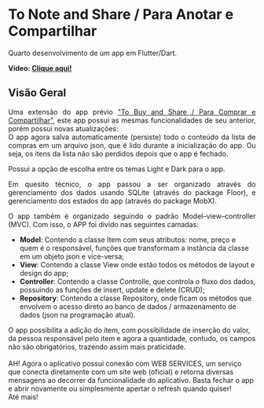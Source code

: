 # To Note and Share / Para Anotar e Compartilhar
<p>Quarto desenvolvimento de um app em Flutter/Dart.</p>
<p><b>Vídeo: <a href="https://youtu.be/jbYj6_hUGng">Clique aqui!</a></b></p>

## Visão Geral
<p align="justify">Uma extensão do app prévio <a href="https://github.com/ludmilateixeira/app_sharedpreferences/">"To Buy and Share / Para Comprar e Compartilhar"</a>, este app possui as mesmas funcionalidades de seu anterior, porém possui novas atualizações: 
<br/>
O app agora salva automaticamente (persiste) todo o conteúdo da lista de compras em um arquivo json, que é lido durante a inicialização do app. Ou seja, os itens da lista não são perdidos depois que o app é fechado.</p>
<p align="justify">Possui a opção de escolha entre os temas Light e Dark para o app.</p>
<p align="justify">Em quesito técnico, o app passou a ser organizado através do gerenciamento dos dados usando SQLite (através do package Floor), e gerenciamento dos estados do app (através do package MobX). </p>
<p align="justify">O app também é organizado seguindo o padrão Model–view–controller (MVC). Com isso, o APP foi divido nas seguintes camadas:</p>
<ul>
<li><b>Model</b>: Contendo a classe Item com seus atributos: nome, preço e quem é o responsável, funções que transformam a instância da classe em um objeto json e vice-versa;</li>
<li><b>View</b>: Contendo a classe View onde estão todos os métodos de layout e design do app;</li>
<li><b>Controller</b>: Contendo a classe Controlle, que controla o fluxo dos dados, possuindo as funções de insert, update e delete (CRUD);</li>
<li><b>Repository</b>: Contendo a classe Repository, onde ficam os métodos que envolvem o acesso direto ao banco de dados / armazenamento de dados (json na programação atual).</li>
</ul> 
O app possibilita a adição do item, com possibilidade de inserção do valor, da pessoa responsável pelo item e agora a quantidade, contudo, os campos não são obrigatórios, trazendo assim mais praticidade.
<br/><br/>
AH! Agora o aplicativo possui conexão com WEB SERVICES, um serviço que conecta diretamente com um site web (oficial) e retorna diversas mensagens ao decorrer da funcionalidade do aplicativo. Basta fechar o app e abrir novamente ou simplesmente apertar o refresh quando quiser!
<br/>
Até mais!
